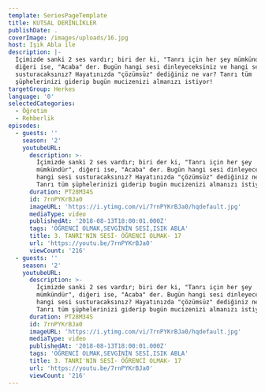 ```yaml
---
template: SeriesPageTemplate
title: KUTSAL DERİNLİKLER
publishDate: .
coverImage: /images/uploads/16.jpg
host: Işık Abla ile
description: |-
  İçimizde sanki 2 ses vardır; biri der ki, "Tanrı için her şey mümkündür", 
  diğeri ise, "Acaba" der. Bugün hangi sesi dinleyeceksiniz ve hangi sesi 
  susturacaksınız? Hayatınızda "çözümsüz" dediğiniz ne var? Tanrı tüm 
  şüphelerinizi giderip bugün mucizenizi almanızı istiyor!
targetGroup: Herkes
language: '0'
selectedCategories:
  - Öğretim
  - Rehberlik
episodes:
  - guests: ''
    season: '2'
    youtubeURL:
      description: >-
        İçimizde sanki 2 ses vardır; biri der ki, "Tanrı için her şey
        mümkündür", diğeri ise, "Acaba" der. Bugün hangi sesi dinleyeceksiniz ve
        hangi sesi susturacaksınız? Hayatınızda "çözümsüz" dediğiniz ne var?
        Tanrı tüm şüphelerinizi giderip bugün mucizenizi almanızı istiyor!
      duration: PT28M34S
      id: 7rnPYKrBJa0
      imageURL: 'https://i.ytimg.com/vi/7rnPYKrBJa0/hqdefault.jpg'
      mediaType: video
      publishedAt: '2018-08-13T18:00:01.000Z'
      tags: 'ÖĞRENCİ OLMAK,SEVGİNİN SESİ,ISIK ABLA'
      title: 3. TANRI'NIN SESİ- ÖĞRENCİ OLMAK- 17
      url: 'https://youtu.be/7rnPYKrBJa0'
      viewCount: '216'
  - guests: ''
    season: '2'
    youtubeURL:
      description: >-
        İçimizde sanki 2 ses vardır; biri der ki, "Tanrı için her şey
        mümkündür", diğeri ise, "Acaba" der. Bugün hangi sesi dinleyeceksiniz ve
        hangi sesi susturacaksınız? Hayatınızda "çözümsüz" dediğiniz ne var?
        Tanrı tüm şüphelerinizi giderip bugün mucizenizi almanızı istiyor!
      duration: PT28M34S
      id: 7rnPYKrBJa0
      imageURL: 'https://i.ytimg.com/vi/7rnPYKrBJa0/hqdefault.jpg'
      mediaType: video
      publishedAt: '2018-08-13T18:00:01.000Z'
      tags: 'ÖĞRENCİ OLMAK,SEVGİNİN SESİ,ISIK ABLA'
      title: 3. TANRI'NIN SESİ- ÖĞRENCİ OLMAK- 17
      url: 'https://youtu.be/7rnPYKrBJa0'
      viewCount: '216'
---
```


